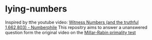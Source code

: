 # lying-numbers
Inspired by tthe youtube video: [Witness Numbers (and the truthful 1,662,803) - Numberphile](https://www.youtube.com/watch?v=_MscGSN5J6o)
This repositry aims to answer a unanswered question form the original video on the [Millar-Rabin primality test](https://en.wikipedia.org/wiki/Miller%E2%80%93Rabin_primality_test)
